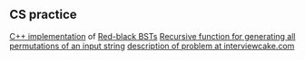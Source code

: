 ## CS practice

[C++ implementation](ll_red_black_bst/ll_red_black_bst.cpp) of [Red-black BSTs](https://algs4.cs.princeton.edu/33balanced/)
[Recursive function for generating all permutations of an input string](string_permuatations_recursive/main.cpp) [description of problem at interviewcake.com](https://www.interviewcake.com/question/python/recursive-string-permutations)
